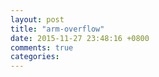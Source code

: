 ```yaml
---
layout: post
title: "arm-overflow"
date: 2015-11-27 23:48:16 +0800
comments: true
categories: 
---
```

